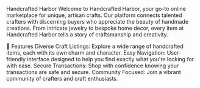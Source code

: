 Handcrafted Harbor
Welcome to Handcrafted Harbor, your go-to online marketplace for unique, artisan crafts. Our platform connects talented crafters with discerning buyers who appreciate the beauty of handmade creations. From intricate jewelry to bespoke home decor, every item at Handcrafted Harbor tells a story of craftsmanship and creativity.

🌟 Features
Diverse Craft Listings: Explore a wide range of handcrafted items, each with its own charm and character.
Easy Navigation: User-friendly interface designed to help you find exactly what you're looking for with ease.
Secure Transactions: Shop with confidence knowing your transactions are safe and secure.
Community Focused: Join a vibrant community of crafters and craft enthusiasts.
